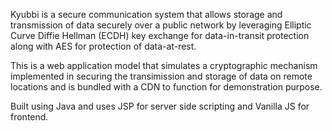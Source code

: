 Kyubbi is a secure communication system that allows storage and transmission of data securely over a public network by leveraging Elliptic Curve Diffie Hellman (ECDH) key exchange for data-in-transit protection along with AES for protection of data-at-rest.  

This is a web application model that simulates a cryptographic mechanism implemented in securing the transimission and storage of data on remote locations and is bundled with a CDN to function for demonstration purpose.

Built using Java and uses JSP for server side scripting and Vanilla JS for frontend.
